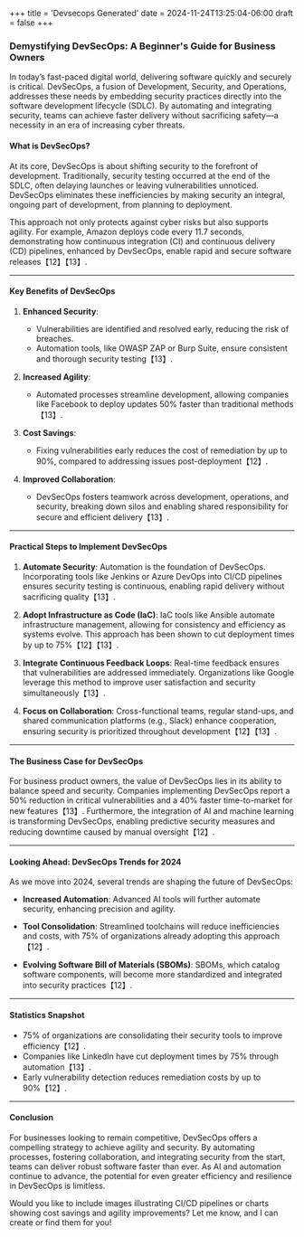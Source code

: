 +++
title = 'Devsecops Generated'
date = 2024-11-24T13:25:04-06:00
draft = false
+++

### **Demystifying DevSecOps: A Beginner's Guide for Business Owners**

In today’s fast-paced digital world, delivering software quickly and securely is critical. DevSecOps, a fusion of Development, Security, and Operations, addresses these needs by embedding security practices directly into the software development lifecycle (SDLC). By automating and integrating security, teams can achieve faster delivery without sacrificing safety—a necessity in an era of increasing cyber threats.

#### **What is DevSecOps?**

At its core, DevSecOps is about shifting security to the forefront of development. Traditionally, security testing occurred at the end of the SDLC, often delaying launches or leaving vulnerabilities unnoticed. DevSecOps eliminates these inefficiencies by making security an integral, ongoing part of development, from planning to deployment.

This approach not only protects against cyber risks but also supports agility. For example, Amazon deploys code every 11.7 seconds, demonstrating how continuous integration (CI) and continuous delivery (CD) pipelines, enhanced by DevSecOps, enable rapid and secure software releases【12】【13】.

---

#### **Key Benefits of DevSecOps**

1. **Enhanced Security**:
   - Vulnerabilities are identified and resolved early, reducing the risk of breaches.
   - Automation tools, like OWASP ZAP or Burp Suite, ensure consistent and thorough security testing【13】.

2. **Increased Agility**:
   - Automated processes streamline development, allowing companies like Facebook to deploy updates 50% faster than traditional methods【13】.

3. **Cost Savings**:
   - Fixing vulnerabilities early reduces the cost of remediation by up to 90%, compared to addressing issues post-deployment【12】.

4. **Improved Collaboration**:
   - DevSecOps fosters teamwork across development, operations, and security, breaking down silos and enabling shared responsibility for secure and efficient delivery【13】.

---

#### **Practical Steps to Implement DevSecOps**

1. **Automate Security**:
   Automation is the foundation of DevSecOps. Incorporating tools like Jenkins or Azure DevOps into CI/CD pipelines ensures security testing is continuous, enabling rapid delivery without sacrificing quality【13】.

2. **Adopt Infrastructure as Code (IaC)**:
   IaC tools like Ansible automate infrastructure management, allowing for consistency and efficiency as systems evolve. This approach has been shown to cut deployment times by up to 75%【12】【13】.

3. **Integrate Continuous Feedback Loops**:
   Real-time feedback ensures that vulnerabilities are addressed immediately. Organizations like Google leverage this method to improve user satisfaction and security simultaneously【13】.

4. **Focus on Collaboration**:
   Cross-functional teams, regular stand-ups, and shared communication platforms (e.g., Slack) enhance cooperation, ensuring security is prioritized throughout development【12】【13】.

---

#### **The Business Case for DevSecOps**

For business product owners, the value of DevSecOps lies in its ability to balance speed and security. Companies implementing DevSecOps report a 50% reduction in critical vulnerabilities and a 40% faster time-to-market for new features【13】. Furthermore, the integration of AI and machine learning is transforming DevSecOps, enabling predictive security measures and reducing downtime caused by manual oversight【12】.

---

#### **Looking Ahead: DevSecOps Trends for 2024**

As we move into 2024, several trends are shaping the future of DevSecOps:

- **Increased Automation**:
  Advanced AI tools will further automate security, enhancing precision and agility.

- **Tool Consolidation**:
  Streamlined toolchains will reduce inefficiencies and costs, with 75% of organizations already adopting this approach【12】.

- **Evolving Software Bill of Materials (SBOMs)**:
  SBOMs, which catalog software components, will become more standardized and integrated into security practices【12】.

---

#### **Statistics Snapshot**

- 75% of organizations are consolidating their security tools to improve efficiency【12】.
- Companies like LinkedIn have cut deployment times by 75% through automation【13】.
- Early vulnerability detection reduces remediation costs by up to 90%【12】.

---

#### **Conclusion**

For businesses looking to remain competitive, DevSecOps offers a compelling strategy to achieve agility and security. By automating processes, fostering collaboration, and integrating security from the start, teams can deliver robust software faster than ever. As AI and automation continue to advance, the potential for even greater efficiency and resilience in DevSecOps is limitless.

Would you like to include images illustrating CI/CD pipelines or charts showing cost savings and agility improvements? Let me know, and I can create or find them for you!